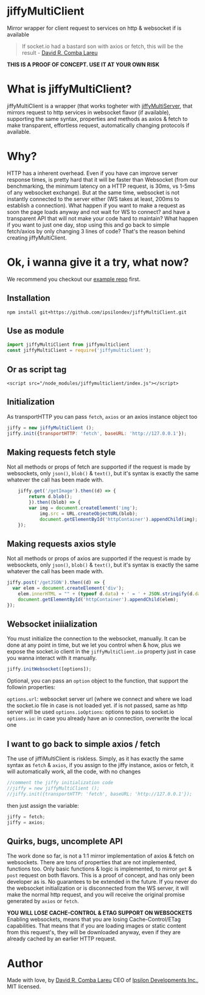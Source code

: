# jiffyMultiClient
Mirror wrapper for client request to services on http &amp; websocket if is available

> If socket.io had a bastard son with axios or fetch, this will be the result - [David R. Comba Lareu](https://twitter.com/shadow_of__soul)

**THIS IS A PROOF OF CONCEPT. USE IT AT YOUR OWN RISK**

# What is jiffyMultiClient?
jiffyMultiClient is a wrapper (that works togheter with [jiffyMultiServer](https://github.com/ipsilondev/jiffyMultiServer), that mirrors request to http services in websocket flavor (if available), supporting the same syntax, properties and methods as axios & fetch to make transparent, effortless request, automatically changing protocols if available.

# Why?
HTTP has a inherent overhead. Even if you have can improve server response times, is pretty hard that it will be faster than Websocket (from our benchmarking, the minimum latency on a HTTP request, is 30ms, vs 1-5ms of any websocket exchange). But at the same time, websocket is not instantly connected to the server either (WS takes at least, 200ms to establish a connection). What happen if you want to make a request as soon the page loads anyway and not wait for WS to connect? and have a transparent API that will not make your code hard to maintain? What happen if you want to just one day, stop using this and go back to simple fetch/axios by only changing 3 lines of code? That's the reason behind creating jiffyMultiClient.

# Ok, i wanna give it a try, what now?

We recommend you checkout our [example repo](https://github.com/ipsilondev/jiffyExample) first.

## Installation

`npm install git+https://github.com/ipsilondev/jiffyMultiClient.git`

## Use as module

```javascript
import jiffyMultiClient from jiffymulticlient
const jiffyMultiClient = require('jiffymulticlient');
```

## Or as script tag

`<script src="/node_modules/jiffymulticlient/index.js"></script>`

## Initialization
As transportHTTP you can pass `fetch`, `axios` or an axios instance object too
```javascript
jiffy = new jiffyMultiClient ();
jiffy.init({transportHTTP: 'fetch', baseURL: 'http://127.0.0.1'});
```
## Making requests fetch style
Not all methods or props of fetch are supported if the request is made by websockets, only `json()`, `blob()` & `text()`, but it's syntax is exactly the same whatever the call has been made with.
```javascript
    jiffy.get('/getImage').then((d) => {
		return d.blob();
		}).then((blob) => {
    	var img = document.createElement('img');
			img.src = URL.createObjectURL(blob);
			document.getElementById('httpContainer').appendChild(img);	
    });
 ```

## Making requests axios style
Not all methods or props of axios are supported if the request is made by websockets, only `json()`, `blob()` & `text()`, but it's syntax is exactly the same whatever the call has been made with.

```javascript
jiffy.post('/getJSON').then((d) => {
  var elem = document.createElement('div');
	elem.innerHTML = "" + (typeof d.data) + ' = ' + JSON.stringify(d.data);
	document.getElementById('httpContainer').appendChild(elem);		
});
```

## Websocket iniialization		
You must initialize the connection to the websocket, manually. It can be done at any point in time, but we let you control when & how, plus we expose the socket.io client in the `jiffyMultiClient.io` property just in case you wanna interact with it manually.

```javascript
jiffy.initWebsocket([options]);
```

Optional, you can pass an `option` object to the function, that support the followin properties:

`options.url`: websocket server url (where we connect and where we load the socket.io file in case is not loaded yet. if is not passed, same as http server will be used
`options.ioOptions`: options to pass to socket.io
`options.io`: in case you already have an io connection, overwrite the local one	

## I want to go back to simple axios / fetch
The use of jiffiMultiClient is riskless. Simply, as it has exactly the same syntax as `fetch` & `axios`, if you assign to the jiffy instance, axios or fetch, it will automatically work, all the code, with no changes

```javascript
//comment the jiffy initialization code
//jiffy = new jiffyMultiClient ();
//jiffy.init({transportHTTP: 'fetch', baseURL: 'http://127.0.0.1'});
```
then just assign the variable:
```javascript
jiffy = fetch;
jiffy = axios;
```
## Quirks, bugs, uncomplete API

The work done so far, is not a 1:1 mirror implementation of axios & fetch on websockets. There are tons of properties that are not implemented, functions too. Only basic functions & logic is implemented, to mirror `get` & `post` request on both flavors. This is a proof of concept, and has only been developer as is. No guarantees to be extended in the future. 
If you never do the websocket initialization or is disconnected from the WS server, it will make the normal http request, and you will receive the original promise generated by `axios` or `fetch`.

**YOU WILL LOSE CACHE-CONTROL & ETAG SUPPORT ON WEBSOCKETS**
Enabling websockets, means that you are losing Cache-Control/ETag  capabilities. That means that if you are loading images or static content from this request's, they will be downloaded anyway, even if they are already cached by an earlier HTTP request.

# Author

Made with love, by [David R. Comba Lareu](https://twitter.com/shadow_of__soul) CEO of [Ipsilon Developments Inc.](https://ipsilondev.com), MIT licensed.
